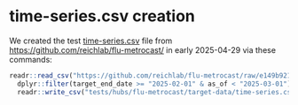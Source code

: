 # time-series.csv creation

We created the test [time-series.csv](time-series.csv) file from https://github.com/reichlab/flu-metrocast/ in early 2025-04-29 via these commands:

```r
readr::read_csv("https://github.com/reichlab/flu-metrocast/raw/e149b9212de7122a51257f8b08a6f780c6c567d9/target-data/time-series.csv") |>
  dplyr::filter(target_end_date >= "2025-02-01" & as_of < "2025-03-01") |>
  readr::write_csv("tests/hubs/flu-metrocast/target-data/time-series.csv")
```
